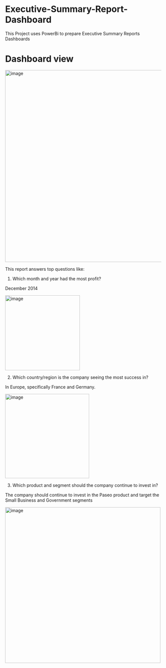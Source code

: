# Executive-Summary-Report-Dashboard
This Project uses PowerBi to prepare Executive Summary Reports Dashboards

# Dashboard view

<img width="617" alt="image" src="https://github.com/nikhithareddy7446/Executive-Summary-Report-Dashboard/assets/142128157/81f88ad7-653d-4b43-bd5a-084861ece816">

This report answers top questions like:

1) Which month and year had the most profit?

December 2014

<img width="241" alt="image" src="https://github.com/nikhithareddy7446/Executive-Summary-Report-Dashboard/assets/142128157/f528a780-2ac2-43a0-8dc3-3db05c007c1d">


2) Which country/region is the company seeing the most success in?

In Europe, specifically France and Germany.

<img width="271" alt="image" src="https://github.com/nikhithareddy7446/Executive-Summary-Report-Dashboard/assets/142128157/16af0c52-f6a6-45d3-bae7-eed2cfabeb51">


3) Which product and segment should the company continue to invest in?

The company should continue to invest in the Paseo product and target the Small Business and Government segments

<img width="501" alt="image" src="https://github.com/nikhithareddy7446/Executive-Summary-Report-Dashboard/assets/142128157/7f7dd3a7-132f-44cc-b777-352087d29f48">

